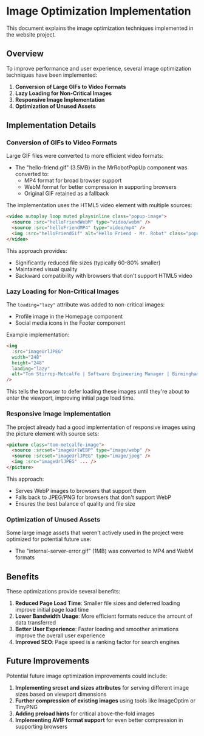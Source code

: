 # Image Optimization Implementation

This document explains the image optimization techniques implemented in the website project.

## Overview

To improve performance and user experience, several image optimization techniques have been implemented:

1. **Conversion of Large GIFs to Video Formats**
2. **Lazy Loading for Non-Critical Images**
3. **Responsive Image Implementation**
4. **Optimization of Unused Assets**

## Implementation Details

### Conversion of GIFs to Video Formats

Large GIF files were converted to more efficient video formats:

- The "hello-friend.gif" (3.5MB) in the MrRobotPopUp component was converted to:
  - MP4 format for broad browser support
  - WebM format for better compression in supporting browsers
  - Original GIF retained as a fallback

The implementation uses the HTML5 video element with multiple sources:

```html
<video autoplay loop muted playsinline class="popup-image">
  <source :src="helloFriendWebM" type="video/webm" />
  <source :src="helloFriendMP4" type="video/mp4" />
  <img :src="helloFriendGif" alt="Hello Friend - Mr. Robot" class="popup-image" />
</video>
```

This approach provides:

- Significantly reduced file sizes (typically 60-80% smaller)
- Maintained visual quality
- Backward compatibility with browsers that don't support HTML5 video

### Lazy Loading for Non-Critical Images

The `loading="lazy"` attribute was added to non-critical images:

- Profile image in the Homepage component
- Social media icons in the Footer component

Example implementation:

```html
<img
  :src="imageUrlJPEG"
  width="248"
  height="248"
  loading="lazy"
  alt="Tom Stirrop-Metcalfe | Software Engineering Manager | Birmingham, United Kingdom"
/>
```

This tells the browser to defer loading these images until they're about to enter the viewport, improving initial page load time.

### Responsive Image Implementation

The project already had a good implementation of responsive images using the picture element with source sets:

```html
<picture class="tom-metcalfe-image">
  <source :srcset="imageUrlWEBP" type="image/webp" />
  <source :srcset="imageUrlJPEG" type="image/jpeg" />
  <img :src="imageUrlJPEG" ... />
</picture>
```

This approach:

- Serves WebP images to browsers that support them
- Falls back to JPEG/PNG for browsers that don't support WebP
- Ensures the best balance of quality and file size

### Optimization of Unused Assets

Some large image assets that weren't actively used in the project were optimized for potential future use:

- The "internal-server-error.gif" (1MB) was converted to MP4 and WebM formats

## Benefits

These optimizations provide several benefits:

1. **Reduced Page Load Time**: Smaller file sizes and deferred loading improve initial page load time
2. **Lower Bandwidth Usage**: More efficient formats reduce the amount of data transferred
3. **Better User Experience**: Faster loading and smoother animations improve the overall user experience
4. **Improved SEO**: Page speed is a ranking factor for search engines

## Future Improvements

Potential future image optimization improvements could include:

1. **Implementing srcset and sizes attributes** for serving different image sizes based on viewport dimensions
2. **Further compression of existing images** using tools like ImageOptim or TinyPNG
3. **Adding preload hints** for critical above-the-fold images
4. **Implementing AVIF format support** for even better compression in supporting browsers
